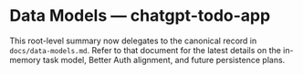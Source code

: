 # Data Models — chatgpt-todo-app

This root-level summary now delegates to the canonical record in
`docs/data-models.md`. Refer to that document for the latest details on the
in-memory task model, Better Auth alignment, and future persistence plans.
